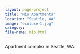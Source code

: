```yaml
---
layout: page-project
title: "Mio Apartments"
location: "Seattle, WA"
image: "ecoluxe-1.jpg"
category:
file-name: mio.html
---
```


Apartment complex in Seattle, WA.